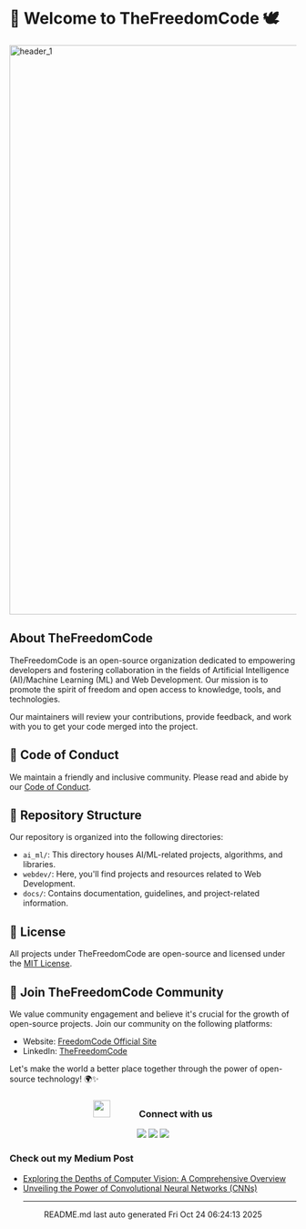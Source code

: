 # 🚀 Welcome to TheFreedomCode 🕊️
<img width="1000" alt="header_1" src="https://user-images.githubusercontent.com/83024561/218009707-54421c29-0e99-440d-8c77-09468d75a7ab.png">




## About TheFreedomCode

TheFreedomCode is an open-source organization dedicated to empowering developers and fostering collaboration in the fields of Artificial Intelligence (AI)/Machine Learning (ML) and Web Development. Our mission is to promote the spirit of freedom and open access to knowledge, tools, and technologies.

Our maintainers will review your contributions, provide feedback, and work with you to get your code merged into the project.

## 📜 Code of Conduct

We maintain a friendly and inclusive community. Please read and abide by our [Code of Conduct](CODE_OF_CONDUCT.md).

## 📂 Repository Structure

Our repository is organized into the following directories:

- `ai_ml/`: This directory houses AI/ML-related projects, algorithms, and libraries.
- `webdev/`: Here, you'll find projects and resources related to Web Development.
- `docs/`: Contains documentation, guidelines, and project-related information.

## 📝 License

All projects under TheFreedomCode are open-source and licensed under the [MIT License](LICENSE).

## 🌟 Join TheFreedomCode Community

We value community engagement and believe it's crucial for the growth of open-source projects. Join our community on the following platforms:

- Website: [FreedomCode Official Site](https://thefreedomcodes.github.io/FreedomCodeSite/)
- LinkedIn: [TheFreedomCode](https://www.linkedin.com/company/thefreedomcode)

Let's make the world a better place together through the power of open-source technology! 🌍✨

<h3 align="center" > <img src="https://media.giphy.com/media/iY8CRBdQXODJSCERIr/giphy.gif" width="30" height="30" style="margin-right: 50px;">Connect with us </h3>

<p align="center">
  <a href="freedomcode12@gmail.com"><img src="https://img.shields.io/badge/gmail-%23D14836.svg?&style=for-the-badge&logo=gmail&logoColor=white" /></a>
  <a href="https://github.com/TheFreedomCode"><img src="https://img.shields.io/badge/GitHub-100000?style=for-the-badge&logo=github&logoColor=white" /></a>
<a href="https://medium.com/@freedomcode12"><img src="https://img.shields.io/badge/Medium-12100E?style=for-the-badge&logo=medium&logoColor=white" /></a>


<br>

### Check out my Medium Post
 - [Exploring the Depths of Computer Vision: A Comprehensive Overview](https://medium.com/@freedomcode12/exploring-the-depths-of-computer-vision-a-comprehensive-overview-40dfaa749c99?source=rss-e5692d3a7993------2)
 - [Unveiling the Power of Convolutional Neural Networks (CNNs)](https://medium.com/@freedomcode12/unveiling-the-power-of-convolutional-neural-networks-cnns-1754fd7bd2de?source=rss-e5692d3a7993------2)<hr>
<div align="center">
README.md last auto generated Fri Oct 24 06:24:13 2025
<br>
</div>
